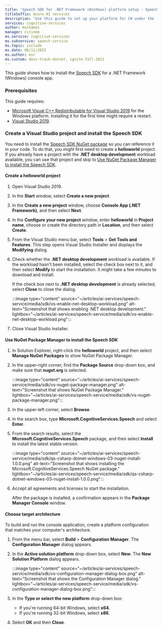 ```yaml
---
title: 'Speech SDK for .NET Framework (Windows) platform setup - Speech service'
titleSuffix: Azure AI services
description: 'Use this guide to set up your platform for C# under the .NET Framework for Windows with the Speech SDK.'
services: cognitive-services
author: markamos
manager: nitinme
ms.service: cognitive-services
ms.subservice: speech-service
ms.topic: include
ms.date: 06/11/2022
ms.author: eur
ms.custom: devx-track-dotnet, ignite-fall-2021
---
```


This guide shows how to install the [Speech SDK](~/articles/ai-services/speech-service/speech-sdk.md) for a .NET Framework (Windows) console app. 

### Prerequisites

This guide requires:

* [Microsoft Visual C++ Redistributable for Visual Studio 2019](https://support.microsoft.com/topic/the-latest-supported-visual-c-downloads-2647da03-1eea-4433-9aff-95f26a218cc0) for the Windows platform. Installing it for the first time might require a restart.
* [Visual Studio 2019](https://visualstudio.microsoft.com/downloads/).

### Create a Visual Studio project and install the Speech SDK

You need to install the [Speech SDK NuGet package](https://aka.ms/csspeech/nuget) so you can reference it in your code. To do that, you might first need to create a **helloworld** project. If you already have a project with the **.NET desktop development** workload available, you can use that project and skip to [Use NuGet Package Manager to install the Speech SDK](#use-nuget-package-manager-to-install-the-speech-sdk).

#### Create a helloworld project

1. Open Visual Studio 2019.

1. In the **Start** window, select **Create a new project**. 

1. In the **Create a new project** window, choose **Console App (.NET Framework)**, and then select **Next**.

1. In the **Configure your new project** window, enter **helloworld** in **Project name**, choose or create the directory path in **Location**, and then select **Create**.

1. From the Visual Studio menu bar, select **Tools** > **Get Tools and Features**. This step opens Visual Studio Installer and displays the **Modifying** dialog.

1. Check whether the **.NET desktop development** workload is available. If the workload hasn't been installed, select the check box next to it, and then select **Modify** to start the installation. It might take a few minutes to download and install.

   If the check box next to **.NET desktop development** is already selected, select **Close** to close the dialog.

   :::image type="content" source="~/articles/ai-services/speech-service/media/sdk/vs-enable-net-desktop-workload.png" alt-text="Screenshot that shows enabling .NET desktop development." lightbox="~/articles/ai-services/speech-service/media/sdk/vs-enable-net-desktop-workload.png":::

1. Close Visual Studio Installer.

#### Use NuGet Package Manager to install the Speech SDK

1. In Solution Explorer, right-click the **helloworld** project, and then select **Manage NuGet Packages** to show NuGet Package Manager.   

1. In the upper-right corner, find the **Package Source** drop-down box, and make sure that **nuget.org** is selected.

   :::image type="content" source="~/articles/ai-services/speech-service/media/sdk/vs-nuget-package-manager.png" alt-text="Screenshot that shows NuGet Package Manager." lightbox="~/articles/ai-services/speech-service/media/sdk/vs-nuget-package-manager.png":::

1. In the upper-left corner, select **Browse**.

1. In the search box, type **Microsoft.CognitiveServices.Speech** and select **Enter**.

1. From the search results, select the **Microsoft.CognitiveServices.Speech** package, and then select **Install** to install the latest stable version.

   :::image type="content" source="~/articles/ai-services/speech-service/media/sdk/qs-csharp-dotnet-windows-03-nuget-install-1.0.0.png" alt-text="Screenshot that shows installing the Microsoft.CognitiveServices.Speech NuGet package." lightbox="~/articles/ai-services/speech-service/media/sdk/qs-csharp-dotnet-windows-03-nuget-install-1.0.0.png":::

1. Accept all agreements and licenses to start the installation.

   After the package is installed, a confirmation appears in the **Package Manager Console** window.

#### Choose target architecture

To build and run the console application, create a platform configuration that matches your computer's architecture.

1. From the menu bar, select **Build** > **Configuration Manager**. The **Configuration Manager** dialog appears.   

1. In the **Active solution platform** drop-down box, select **New**. The **New Solution Platform** dialog appears.

   :::image type="content" source="~/articles/ai-services/speech-service/media/sdk/vs-configuration-manager-dialog-box.png" alt-text="Screenshot that shows the Configuration Manager dialog." lightbox="~/articles/ai-services/speech-service/media/sdk/vs-configuration-manager-dialog-box.png":::

1. In the **Type or select the new platform** drop-down box:
   - If you're running 64-bit Windows, select **x64**.
   - If you're running 32-bit Windows, select **x86**.

1. Select **OK** and then **Close**.

